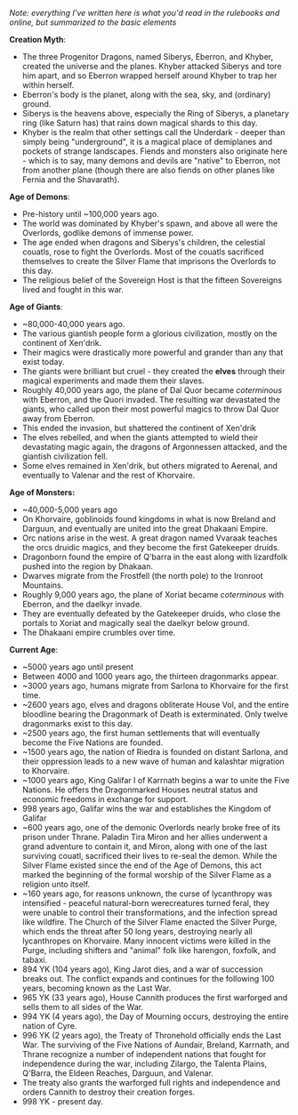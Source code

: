 *Note: everything I've written here is what you'd read in the rulebooks and online, but summarized to the basic elements*

**Creation Myth**: 
* The three Progenitor Dragons, named Siberys, Eberron, and Khyber, created the universe and the planes. Khyber attacked Siberys and tore him apart, and so Eberron wrapped herself around Khyber to trap her within herself. 
* Eberron's body is the planet, along with the sea, sky, and (ordinary) ground.
* Siberys is the heavens above, especially the Ring of Siberys, a planetary ring (like Saturn has) that rains down magical shards to this day.
* Khyber is the realm that other settings call the Underdark - deeper than simply being "underground", it is a magical place of demiplanes and pockets of strange landscapes. Fiends and monsters also originate here - which is to say, many demons and devils are "native" to Eberron, not from another plane (though there are also fiends on other planes like Fernia and the Shavarath).

**Age of Demons**: 
* Pre-history until ~100,000 years ago.
* The world was dominated by Khyber's spawn, and above all were the Overlords, godlike demons of immense power.
* The age ended when dragons and Siberys's children, the celestial couatls, rose to fight the Overlords. Most of the couatls sacrificed themselves to create the Silver Flame that imprisons the Overlords to this day.
* The religious belief of the Sovereign Host is that the fifteen Sovereigns lived and fought in this war.

**Age of Giants**:
* ~80,000-40,000 years ago.
* The various giantish people form a glorious civilization, mostly on the continent of Xen'drik.
* Their magics were drastically more powerful and grander than any that exist today.
* The giants were brilliant but cruel - they created the **elves** through their magical experiments and made them their slaves.
* Roughly 40,000 years ago, the plane of Dal Quor became *coterminous* with Eberron, and the Quori invaded. The resulting war devastated the giants, who called upon their most powerful magics to throw Dal Quor away from Eberron.
* This ended the invasion, but shattered the continent of Xen'drik
* The elves rebelled, and when the giants attempted to wield their devastating magic again, the dragons of Argonnessen attacked, and the giantish civilization fell.
* Some elves remained in Xen'drik, but others migrated to Aerenal, and eventually to Valenar and the rest of Khorvaire.

**Age of Monsters:**
* ~40,000-5,000 years ago
* On Khorvaire, goblinoids found kingdoms in what is now Breland and Darguun, and eventually are united into the great Dhakaani Empire.
* Orc nations arise in the west. A great dragon named Vvaraak teaches the orcs druidic magics, and they become the first Gatekeeper druids.
* Dragonborn found the empire of Q'barra in the east along with lizardfolk pushed into the region by Dhakaan.
* Dwarves migrate from the Frostfell (the north pole) to the Ironroot Mountains.
* Roughly 9,000 years ago, the plane of Xoriat became *coterminous* with Eberron, and the daelkyr invade.
* They are eventually defeated by the Gatekeeper druids, who close the portals to Xoriat and magically seal the daelkyr below ground.
* The Dhakaani empire crumbles over time.

**Current Age**:
* ~5000 years ago until present
* Between 4000 and 1000 years ago, the thirteen dragonmarks appear.
* ~3000 years ago, humans migrate from Sarlona to Khorvaire for the first time.
* ~2600 years ago, elves and dragons obliterate House Vol, and the entire bloodline bearing the Dragonmark of Death is exterminated. Only twelve dragonmarks exist to this day.
* ~2500 years ago, the first human settlements that will eventually become the Five Nations are founded.
* ~1500 years ago, the nation of Riedra is founded on distant Sarlona, and their oppression leads to a new wave of human and kalashtar migration to Khorvaire.
* ~1000 years ago, King Galifar I of Karrnath begins a war to unite the Five Nations. He offers the Dragonmarked Houses neutral status and economic freedoms in exchange for support.
* 998 years ago, Galifar wins the war and establishes the Kingdom of Galifar
* ~600 years ago, one of the demonic Overlords nearly broke free of its prison under Thrane. Paladin Tira Miron and her allies underwent a grand adventure to contain it, and Miron, along with one of the last surviving couatl, sacrificed their lives to re-seal the demon. While the Silver Flame existed since the end of the Age of Demons, this act marked the beginning of the formal worship of the Silver Flame as a religion unto itself.
* ~160 years ago, for reasons unknown, the curse of lycanthropy was intensified - peaceful natural-born werecreatures turned feral, they were unable to control their transformations, and the infection spread like wildfire. The Church of the Silver Flame enacted the Silver Purge, which ends the threat after 50 long years, destroying nearly all lycanthropes on Khorvaire. Many innocent victims were killed in the Purge, including shifters and "animal" folk like harengon, foxfolk, and tabaxi.
* 894 YK (104 years ago), King Jarot dies, and a war of succession breaks out. The conflict expands and continues for the following 100 years, becoming known as the Last War.
* 965 YK (33 years ago), House Cannith produces the first warforged and sells them to all sides of the War.
* 994 YK (4 years ago), the Day of Mourning occurs, destroying the entire nation of Cyre.
* 996 YK (2 years ago), the Treaty of Thronehold officially ends the Last War. The surviving of the Five Nations of Aundair, Breland, Karrnath, and Thrane recognize a number of independent nations that fought for independence during the war, including Zilargo, the Talenta Plains, Q'Barra, the Eldeen Reaches, Darguun, and Valenar.
* The treaty also grants the warforged full rights and independence and orders Cannith to destroy their creation forges.
* 998 YK - present day.